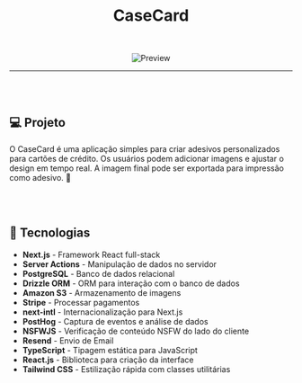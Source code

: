 <h1 align="center">CaseCard</h1>

<br>

<div align="center">

![Preview](./.github/assets/Cover.png)

</div>

<hr>
<br>
<br>

## 💻 Projeto <a name = "projeto"></a>

O CaseCard é uma aplicação simples para criar adesivos personalizados para cartões de crédito.
Os usuários podem adicionar imagens e ajustar o design em tempo real. A imagem final pode ser exportada para impressão como adesivo. 🚀

<br>
<br>

## 🚀 Tecnologias <a name = "tecnologias"></a>

- **Next.js** - Framework React full-stack  
- **Server Actions** - Manipulação de dados no servidor  
- **PostgreSQL** - Banco de dados relacional  
- **Drizzle ORM** - ORM para interação com o banco de dados  
- **Amazon S3** - Armazenamento de imagens
- **Stripe** - Processar pagamentos 
- **next-intl** - Internacionalização para Next.js  
- **PostHog** - Captura de eventos e análise de dados
- **NSFWJS** - Verificação de conteúdo NSFW do lado do cliente
- **Resend** - Envio de Email
- **TypeScript** - Tipagem estática para JavaScript  
- **React.js** - Biblioteca para criação da interface  
- **Tailwind CSS** - Estilização rápida com classes utilitárias  
